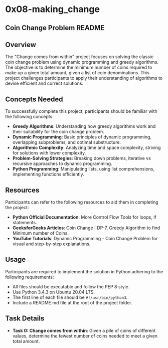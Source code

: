 # 0x08-making_change

## Coin Change Problem README

## Overview
The "Change comes from within" project focuses on solving the classic coin change problem using dynamic programming and greedy algorithms. The objective is to determine the minimum number of coins required to make up a given total amount, given a list of coin denominations. This project challenges participants to apply their understanding of algorithms to devise efficient and correct solutions.

## Concepts Needed
To successfully complete this project, participants should be familiar with the following concepts:

- **Greedy Algorithms**: Understanding how greedy algorithms work and their suitability for the coin change problem.
- **Dynamic Programming**: Basic principles of dynamic programming, overlapping subproblems, and optimal substructure.
- **Algorithmic Complexity**: Analyzing time and space complexity, striving for solutions with lower complexity.
- **Problem-Solving Strategies**: Breaking down problems, iterative vs recursive approaches to dynamic programming.
- **Python Programming**: Manipulating lists, using list comprehensions, implementing functions efficiently.

## Resources
Participants can refer to the following resources to aid them in completing the project:

- **Python Official Documentation**: More Control Flow Tools for loops, if statements.
- **GeeksforGeeks Articles**: Coin Change | DP-7, Greedy Algorithm to find Minimum number of Coins.
- **YouTube Tutorials**: Dynamic Programming - Coin Change Problem for visual and step-by-step explanations.

## Usage
Participants are required to implement the solution in Python adhering to the following requirements:

- All files should be executable and follow the PEP 8 style.
- Use Python 3.4.3 on Ubuntu 20.04 LTS.
- The first line of each file should be `#!/usr/bin/python3`.
- Include a README.md file at the root of the project folder.

## Task Details
- **Task 0: Change comes from within**: Given a pile of coins of different values, determine the fewest number of coins needed to meet a given total amount.
